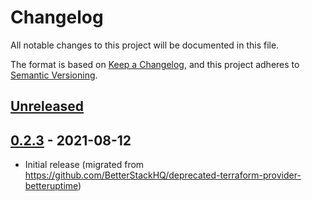 # Changelog
All notable changes to this project will be documented in this file.

The format is based on [Keep a Changelog](https://keepachangelog.com/en/1.0.0/),
and this project adheres to [Semantic Versioning](https://semver.org/spec/v2.0.0.html).

## [Unreleased]

## [0.2.3] - 2021-08-12
- Initial release (migrated from https://github.com/BetterStackHQ/deprecated-terraform-provider-betteruptime)

[Unreleased]: https://github.com/BetterStackHQ/terraform-provider-betteruptime/compare/v0.2.3...HEAD
[0.2.3]: https://github.com/BetterStackHQ/terraform-provider-betteruptime/releases/tag/v0.2.3
